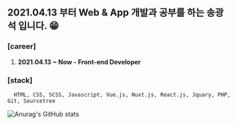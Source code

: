 ## 2021.04.13 부터 Web & App 개발과 공부를 하는 송광석 입니다. 😁

### [career]
1) **2021.04.13 ~ Now - Front-end Developer <br>**

### [stack]
```
  HTML, CSS, SCSS, Javascript, Vue.js, Nuxt.js, React.js, Jquary, PHP, Git, Sourcetree 
```
![Anurag's GitHub stats](https://github-readme-stats.vercel.app/api?username=gwangseok2&theme=dark&show_icons=true)
